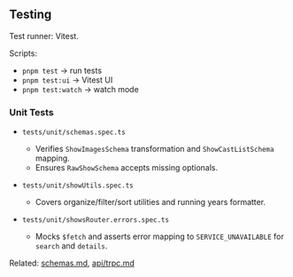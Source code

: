 ## Testing

Test runner: Vitest.

Scripts:

- `pnpm test` → run tests
- `pnpm test:ui` → Vitest UI
- `pnpm test:watch` → watch mode

### Unit Tests

- `tests/unit/schemas.spec.ts`
  - Verifies `ShowImagesSchema` transformation and `ShowCastListSchema` mapping.
  - Ensures `RawShowSchema` accepts missing optionals.

- `tests/unit/showUtils.spec.ts`
  - Covers organize/filter/sort utilities and running years formatter.

- `tests/unit/showsRouter.errors.spec.ts`
  - Mocks `$fetch` and asserts error mapping to `SERVICE_UNAVAILABLE` for `search` and `details`.

Related: [schemas.md](./schemas.md), [api/trpc.md](./api/trpc.md)

